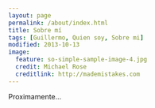 ```yaml
---
layout: page
permalink: /about/index.html
title: Sobre mí
tags: [Guillermo, Quien soy, Sobre mi]
modified: 2013-10-13
image:
  feature: so-simple-sample-image-4.jpg
  credit: Michael Rose
  creditlink: http://mademistakes.com
---
```


Proximamente...